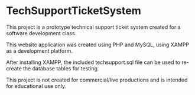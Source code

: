 # TechSupportTicketSystem
 
This project is a prototype technical support ticket system created for a software development class.

This website application was created using PHP and MySQL, using XAMPP as a development platform. 

After installing XAMPP, the included techsupport.sql file can be used to re-create the database tables for testing.

This project is not created for commercial/live productions and is intended for educational use only.
